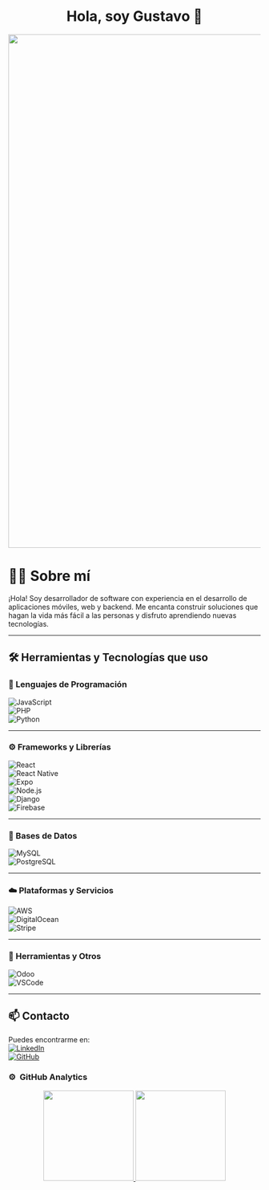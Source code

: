 

<div align="center">
<h1 align="center">Hola, soy Gustavo 👋</h1>
</div>

<div align="center">
<img width="1536" height="1024" alt="fullstack" src="https://github.com/user-attachments/assets/06633197-d0fc-4a4c-bfed-6ef229a151c4" />
</div>


# 👨‍💻 Sobre mí

¡Hola! Soy desarrollador de software con experiencia en el desarrollo de aplicaciones móviles, web y backend. Me encanta construir soluciones que hagan la vida más fácil a las personas y disfruto aprendiendo nuevas tecnologías.

---

## 🛠️ Herramientas y Tecnologías que uso

### 🧠 Lenguajes de Programación
![JavaScript](https://img.shields.io/badge/JavaScript-F7DF1E.svg?style=for-the-badge&logo=JavaScript&logoColor=black)  
![PHP](https://img.shields.io/badge/PHP-777BB4?style=for-the-badge&logo=php&logoColor=white)  
![Python](https://img.shields.io/badge/Python-3776AB.svg?style=for-the-badge&logo=Python&logoColor=white)  

---

### ⚙️ Frameworks y Librerías
![React](https://img.shields.io/badge/React-61DAFB.svg?style=for-the-badge&logo=React&logoColor=black)  
![React Native](https://img.shields.io/badge/React_Native-20232A?style=for-the-badge&logo=react&logoColor=61DAFB)  
![Expo](https://img.shields.io/badge/Expo-1B1F23?style=for-the-badge&logo=expo&logoColor=white)  
![Node.js](https://img.shields.io/badge/Node%20js-339933?style=for-the-badge&logo=nodedotjs&logoColor=white)  
![Django](https://img.shields.io/badge/django-%23092E20.svg?style=for-the-badge&logo=django&logoColor=white)  
![Firebase](https://img.shields.io/badge/firebase-ffca28?style=for-the-badge&logo=firebase&logoColor=black)  

---

### 🧩 Bases de Datos
![MySQL](https://img.shields.io/badge/MySQL-005C84?style=for-the-badge&logo=mysql&logoColor=white)  
![PostgreSQL](https://img.shields.io/badge/PostgreSQL-4169E1.svg?style=for-the-badge&logo=PostgreSQL&logoColor=white)  

---

### ☁️ Plataformas y Servicios
![AWS](https://img.shields.io/badge/AWS-%23FF9900.svg?style=for-the-badge&logo=amazon-aws&logoColor=white)  
![DigitalOcean](https://img.shields.io/badge/Digital_Ocean-0080FF?style=for-the-badge&logo=DigitalOcean&logoColor=white)  
![Stripe](https://img.shields.io/badge/Stripe-5469d4?style=for-the-badge&logo=stripe&logoColor=ffffff)  

---

### 🧰 Herramientas y Otros
![Odoo](https://img.shields.io/badge/Odoo-714B67.svg?style=for-the-badge&logo=Odoo&logoColor=white)  
![VSCode](https://img.shields.io/badge/VSCode-0078D4?style=for-the-badge&logo=visual%20studio%20code&logoColor=white)  

---

## 📫 Contacto

Puedes encontrarme en:  
[![LinkedIn](https://img.shields.io/badge/LinkedIn-blue?style=for-the-badge&logo=linkedin&logoColor=white)](https://www.linkedin.com/in/gustavo-martín-isidoro-shiraishi-47357336)  
[![GitHub](https://img.shields.io/badge/GitHub-181717?style=for-the-badge&logo=github&logoColor=white)](https://github.com/tartuzet)


 
### ⚙️ &nbsp;GitHub Analytics

<p align="center">
<a href="https://github.com/tartuzet">
  <img height="180em" src="https://github-readme-stats-eight-theta.vercel.app/api?username=tartuzet&show_icons=true&theme=algolia&include_all_commits=true&count_private=true"/>
  <img height="180em" src="https://github-readme-stats-eight-theta.vercel.app/api/top-langs/?username=tartuzet&layout=compact&langs_count=8&theme=algolia"/>
</a>
</p>
